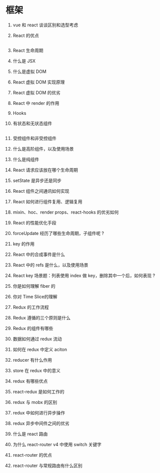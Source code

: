 # 框架



1. vue 和 react 谈谈区别和选型考虑

2. React 的优点

   ```javascript
   
   ```

   

3. React 生命周期

4. 什么是 JSX

5. 什么是虚拟 DOM

6. React 虚拟 DOM 实现原理

7. React 虚拟 DOM 的优劣

8. React 中 render 的作用

9. Hooks

10. 有状态和无状态组件

    ```
    
    ```

    

11. 受控组件和非受控组件

12. 什么是高阶组件，以及使用场景

13. 什么是纯组件

14. React 请求应该放在哪个生命周期

15. setState 是异步还是同步

16. React 组件之间通讯如何实现

17. React 如何进行组件复用、逻辑复用

18. mixin、hoc、render props、react-hooks 的优劣如何

19. React 的性能优化手段

20. forceUpdate 经历了哪些生命周期，子组件呢 ?

21. key 的作用

22. React 中的合成事件是什么

23. React 中的 refs 是什么，以及使用场景

24. React key 场景题：列表使用 index 做 key，删除其中一个后，如何表现 ?

25. 你是如何理解 fiber 的

26. 你对 Time Slice的理解

27. Redux 的工作流程

28. Redux 遵循的三个原则是什么

29. Redux 的组件有哪些

30. 数据如何通过 redux 流动

31. 如何在 redux 中定义 aciton

32. reducer 有什么作用

33. store 在 redux 中的意义

34. redux 有哪些优点

35. react-redux 是如何工作的

36. redux 与 mobx 的区别

37. redux 中如何进行异步操作

38. redux 异步中间件之间的优劣

39. 什么是 react 路由

40. 为什么 react-router v4 中使用 switch 关键字

41. react-router 的优点

42. react-router 与常规路由有什么区别